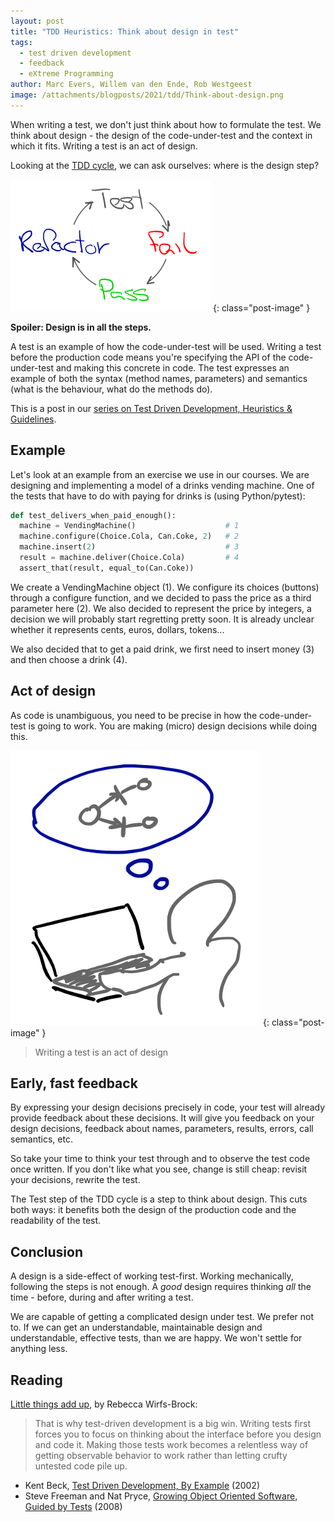 ```yaml
---
layout: post
title: "TDD Heuristics: Think about design in test"
tags:
  - test driven development
  - feedback
  - eXtreme Programming
author: Marc Evers, Willem van den Ende, Rob Westgeest
image: /attachments/blogposts/2021/tdd/Think-about-design.png
---
```


When writing a test, we don't just think about how to formulate the test. We think about design - the design of the code-under-test and the context in which it fits. Writing a test is an act of design. 

Looking at the [TDD cycle](/2021/06/24/tdd-still-relevant-in-2021.html), we can ask ourselves: where is the design step?

![tdd cycle: test - fail - pass - refactor](/attachments/blogposts/2021/tdd/tdd-cycle-small.png)
{: class="post-image" }

**Spoiler: Design is in all the steps.**

A test is an example of how the code-under-test will be used. Writing a test
before the production code means you're specifying the API of the
code-under-test and making this concrete in code. The test expresses an example
of both the syntax (method names, parameters) and semantics (what is the
behaviour, what do the methods do).

This is a post in our [series on Test Driven Development, Heuristics & Guidelines](/blog-by-tag#tag-test-driven-development).

## Example 

Let's look at an example from an exercise we use in our courses. We are
designing and implementing a model of a drinks vending machine. One of the tests
that have to do with paying for drinks is (using Python/pytest):

```python
def test_delivers_when_paid_enough():
  machine = VendingMachine()                    # 1
  machine.configure(Choice.Cola, Can.Coke, 2)   # 2
  machine.insert(2)                             # 3
  result = machine.deliver(Choice.Cola)         # 4
  assert_that(result, equal_to(Can.Coke))
```

We create a VendingMachine object (1). We configure its choices (buttons)
through a configure function, and we decided to pass the price as a third
parameter here (2). We also decided to represent the price by integers, a
decision we will probably start regretting pretty soon. It is already unclear
whether it represents cents, euros, dollars, tokens...

We also decided that to get a paid drink, we first need to insert money (3) and then choose a drink (4).

## Act of design

As code is unambiguous, you need to be precise in how the code-under-test is going to work. You are making (micro) design decisions while doing this.

![Think about design in test](/attachments/blogposts/2021/tdd/Think-about-design.png)
{: class="post-image" }

> Writing a test is an act of design

## Early, fast feedback

By expressing your design decisions precisely in code, your test will already
provide feedback about these decisions. It will give you feedback on your design
decisions, feedback about names, parameters, results, errors, call semantics,
etc. 

So take your time to think your test through and to observe the test code once
written. If you don't like what you see, change is still cheap: revisit your
decisions, rewrite the test.

The Test step of the TDD cycle is a step to think about design. This cuts both
ways: it benefits both the design of the production code and the readability of
the test.

## Conclusion

A design is a side-effect of working test-first. Working mechanically, following the steps is not enough. A _good_ design requires thinking _all_ the time - before, during and after writing a test. 

We are capable of getting a complicated design under test. We prefer not to. If we can get an understandable, maintainable design and understandable, effective tests, than we are happy. We won't settle for anything less.

## Reading

[Little things add up](http://wirfs-brock.com/blog/2005/09/05/little-things-add-up/), by Rebecca Wirfs-Brock:

> That is why test-driven development is a big win. Writing tests first forces you to focus on thinking about the interface before you design and code it. Making those tests work becomes a relentless way of getting observable behavior to work rather than letting crufty untested code pile up.

- Kent Beck, [Test Driven Development, By
  Example](https://www.oreilly.com/library/view/test-driven-development/0321146530/) (2002)
- Steve Freeman and Nat Pryce, [Growing Object Oriented Software, Guided
  by Tests](http://www.growing-object-oriented-software.com/) (2008)
